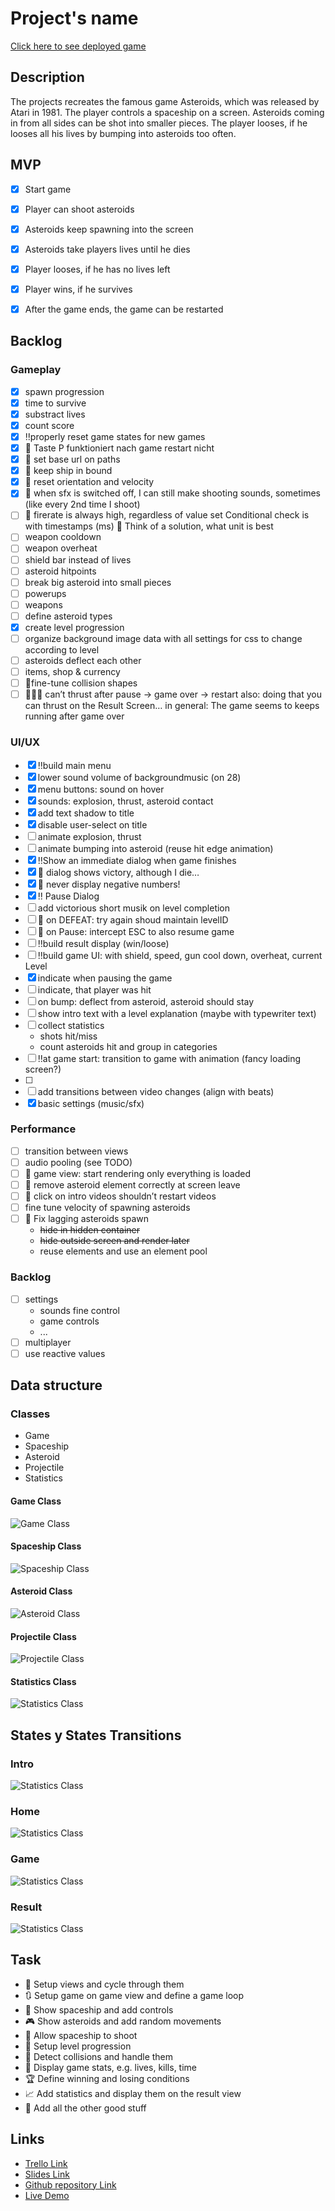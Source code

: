 # Project's name

[Click here to see deployed game](https://mrfootwork.github.io/project-asteroids/)

## Description
The projects recreates the famous game Asteroids, which was released by Atari in 1981. The player controls a spaceship on a screen. Asteroids coming in from all sides can be shot into smaller pieces. The player looses, if he looses all his lives by bumping into asteroids too often.


## MVP
- [x] Start game
- [x] Player can shoot asteroids
- [x] Asteroids keep spawning into the screen
- [x] Asteroids take players lives until he dies
- [x] Player looses, if he has no lives left
- [x] Player wins, if he survives
- [x] After the game ends, the game can be restarted



## Backlog
### Gameplay

- [x]  spawn progression
- [x]  time to survive
- [x]  substract lives
- [x]  count score
- [x]  ‼properly reset game states for new games
- [x]  🐞 Taste P funktioniert nach game restart nicht
- [x]  🐞 set base url on paths
- [x]  🐞 keep ship in bound
- [x]  🐞 reset orientation and velocity
- [x]  🐞 when sfx is switched off, I can still make shooting sounds, sometimes (like every 2nd time I shoot)
- [ ]  🐞 firerate is always high, regardless of value set
Conditional check is with timestamps (ms) 
🧠 Think of a solution, what unit is best
- [ ]  weapon cooldown
- [ ]  weapon overheat
- [ ]  shield bar instead of lives
- [ ]  asteroid hitpoints
- [ ]  break big asteroid into small pieces
- [ ]  powerups
- [ ]  weapons
- [ ]  define asteroid types
- [x]  create level progression
- [ ]  organize background image data with all settings for css to change according to level
- [ ]  asteroids deflect each other
- [ ]  items, shop & currency
- [ ]  🐞fine-tune collision shapes
- [ ]  🐞🐞🐞 can’t thrust after 
pause → game over → restart
also: doing that you can thrust on the Result Screen…
in general: The game seems to keeps running after game over

### UI/UX

- [x]  ‼build main menu
- [x]  lower sound volume of backgroundmusic  (on 28)
- [x]  menu buttons: sound on hover
- [x]  sounds: explosion, thrust, asteroid contact
- [x]  add text shadow to title
- [x]  disable user-select on title
- [ ]  animate explosion, thrust
- [ ]  animate bumping into asteroid (reuse hit edge animation)
- [x]  ‼Show an immediate dialog when game finishes
- [x]  🐞 dialog shows victory, although I die…
- [x]  🐞 never display negative numbers!
- [x]  ‼ Pause Dialog
- [ ]  add victorious short musik on level completion
- [ ]  🐞 on DEFEAT: try again shoud maintain levelID
- [ ]  🐞 on Pause: intercept ESC to also resume game
- [ ]  ‼build result display (win/loose)
- [ ]  ‼build game UI: with shield, speed, gun cool down, overheat, current Level
- [x]  indicate when pausing the game
- [ ]  indicate, that player was hit
- [ ]  on bump: deflect from asteroid, asteroid should stay
- [ ]  show intro text with a level explanation (maybe with typewriter text)
- [ ]  collect statistics
    - shots hit/miss
    - count asteroids hit and group in categories
- [ ]  ‼at game start: transition to game with animation (fancy loading screen?)
- [ ]  
- [ ]  add transitions between video changes (align with beats)
- [x]  basic settings (music/sfx)

### Performance

- [ ]  transition between views
- [ ]  audio pooling (see TODO)
- [ ]  🐞 game view: start rendering only everything is loaded
- [ ]  🐞 remove asteroid element correctly at screen leave
- [ ]  🐞 click on intro videos shouldn’t restart videos
- [ ]  fine tune velocity of spawning asteroids
- [ ]  🐞 Fix lagging asteroids spawn
    - ~~hide in hidden container~~
    - ~~hide outside screen and render later~~
    - reuse elements and use an element pool
    

### Backlog

- [ ]  settings
    - sounds fine control
    - game controls
    - ...
- [ ]  multiplayer
- [ ]  use reactive values

## Data structure
### Classes
- Game
- Spaceship
- Asteroid
- Projectile
- Statistics

#### Game Class
![Game Class](assets/images/doc-class-game.png)
#### Spaceship Class
![Spaceship Class](assets/images/doc-class-spaceship.png)
#### Asteroid Class
![Asteroid Class](assets/images/doc-class-asteroid.png)
#### Projectile Class
![Projectile Class](assets/images/doc-class-projectile.png)
#### Statistics Class
![Statistics Class](assets/images/doc-class-statistics.png)



## States y States Transitions
### Intro
![Statistics Class](assets/images/view-intro.png)
### Home
![Statistics Class](assets/images/view-home.png)
### Game
![Statistics Class](assets/images/view-game.png)
### Result
![Statistics Class](assets/images/view-result.png)


## Task
- 🌌 Setup views and cycle through them
- 🔃 Setup game on game view and define a game loop
- 🚀 Show spaceship and add controls
- 🎮 Show asteroids and add random movements
- 🔫 Allow spaceship to shoot
- 🔂 Setup level progression
- 🛑 Detect collisions and handle them
- 🚥 Display game stats, e.g. lives, kills, time
- 🏆 Define winning and losing conditions
- 📈 Add statistics and display them on the result view
- 🍭 Add all the other good stuff


## Links

- [Trello Link](https://trello.com)
- [Slides Link](http://slides.com)
- [Github repository Link](http://github.com/MrFootwork/project-asteroids)
- [Live Demo](https://mrfootwork.github.io/project-asteroids/)
